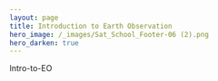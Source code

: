 ```yaml
---
layout: page
title: Introduction to Earth Observation
hero_image: /_images/Sat_School_Footer-06 (2).png
hero_darken: true
---
```

Intro-to-EO
